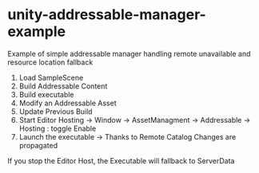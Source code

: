 # unity-addressable-manager-example
Example of simple addressable manager handling remote unavailable and resource location fallback

1. Load SampleScene
2. Build Addressable Content
3. Build executable
4. Modify an Addressable Asset
5. Update Previous Build
6. Start Editor Hosting -> Window -> AssetManagment -> Addressable -> Hosting : toggle Enable
7. Launch the executable -> Thanks to Remote Catalog Changes are propagated

If you stop the Editor Host, the Executable will fallback to ServerData

